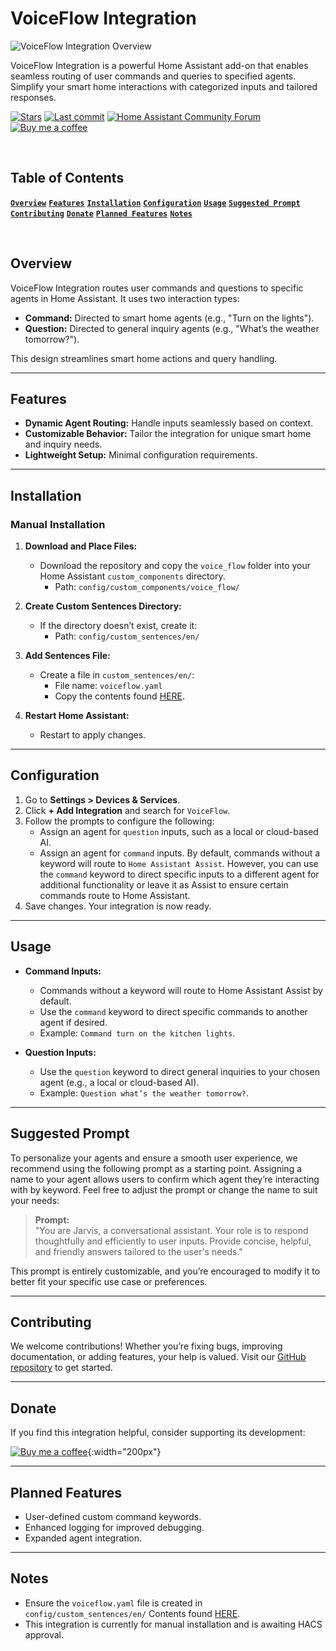 # VoiceFlow Integration

![VoiceFlow Integration Overview](https://via.placeholder.com/1000x400?text=Integration+Image+Placeholder)

VoiceFlow Integration is a powerful Home Assistant add-on that enables seamless routing of user commands and queries to specified agents. Simplify your smart home interactions with categorized inputs and tailored responses.

[![Stars](https://img.shields.io/github/stars/anthonymkz/voice-flow)](https://github.com/anthonymkz/voice-flow) [![Last commit](https://img.shields.io/github/last-commit/anthonymkz/voice-flow)](https://github.com/anthonymkz/voice-flow) [![Home Assistant Community Forum](https://img.shields.io/badge/Home%20Assistant-Community%20Forum-blue?logo=home-assistant)](https://community.home-assistant.io/) [![Buy me a coffee](https://img.shields.io/badge/Donate-Buy%20me%20a%20coffee-yellow?logo=buy-me-a-coffee)](https://buymeacoffee.com/anthonymkz)

<br>

## Table of Contents

**[`Overview`](#overview)**  **[`Features`](#features)**  **[`Installation`](#installation)**  **[`Configuration`](#configuration)**  **[`Usage`](#usage)**  **[`Suggested Prompt`](#suggested-prompt)**  **[`Contributing`](#contributing)**  **[`Donate`](#donate)**  **[`Planned Features`](#planned-features)**  **[`Notes`](#notes)**

<br>

## Overview

VoiceFlow Integration routes user commands and questions to specific agents in Home Assistant. It uses two interaction types:
- **Command:** Directed to smart home agents (e.g., "Turn on the lights").
- **Question:** Directed to general inquiry agents (e.g., "What’s the weather tomorrow?").

This design streamlines smart home actions and query handling.

---

## Features

- **Dynamic Agent Routing:** Handle inputs seamlessly based on context.
- **Customizable Behavior:** Tailor the integration for unique smart home and inquiry needs.
- **Lightweight Setup:** Minimal configuration requirements.

---

## Installation

### Manual Installation

1. **Download and Place Files:**
   - Download the repository and copy the `voice_flow` folder into your Home Assistant `custom_components` directory.
     - Path: `config/custom_components/voice_flow/`

2. **Create Custom Sentences Directory:**
   - If the directory doesn’t exist, create it:
     - Path: `config/custom_sentences/en/`

3. **Add Sentences File:**
   - Create a file in `custom_sentences/en/`:
     - File name: `voiceflow.yaml`
     - Copy the contents found [HERE](https://gist.github.com/anthonymkz/c9bbe4899edaff9983a1ad0fc0761e74).

4. **Restart Home Assistant:**
   - Restart to apply changes.

---

## Configuration

1. Go to **Settings > Devices & Services**.
2. Click **+ Add Integration** and search for `VoiceFlow`.
3. Follow the prompts to configure the following:
   - Assign an agent for `question` inputs, such as a local or cloud-based AI.
   - Assign an agent for `command` inputs. By default, commands without a keyword will route to `Home Assistant Assist`. However, you can use the `command` keyword to direct specific inputs to a different agent for additional functionality or leave it as Assist to ensure certain commands route to Home Assistant.
4. Save changes. Your integration is now ready.

---

## Usage

- **Command Inputs:**
  - Commands without a keyword will route to Home Assistant Assist by default.
  - Use the `command` keyword to direct specific commands to another agent if desired.
  - Example: `Command turn on the kitchen lights`.

- **Question Inputs:**
  - Use the `question` keyword to direct general inquiries to your chosen agent (e.g., a local or cloud-based AI).
  - Example: `Question what’s the weather tomorrow?`.

---

## Suggested Prompt

To personalize your agents and ensure a smooth user experience, we recommend using the following prompt as a starting point. Assigning a name to your agent allows users to confirm which agent they’re interacting with by keyword. Feel free to adjust the prompt or change the name to suit your needs:

> **Prompt:**  
> "You are Jarvis, a conversational assistant. Your role is to respond thoughtfully and efficiently to user inputs. Provide concise, helpful, and friendly answers tailored to the user's needs."

This prompt is entirely customizable, and you’re encouraged to modify it to better fit your specific use case or preferences.

---

## Contributing

We welcome contributions! Whether you’re fixing bugs, improving documentation, or adding features, your help is valued. Visit our [GitHub repository](https://github.com/anthonymkz/voice-flow) to get started.

---

## Donate

If you find this integration helpful, consider supporting its development:

[![Buy me a coffee](https://cdn.buymeacoffee.com/buttons/v2/default-yellow.png)](https://buymeacoffee.com/anthonymkz){:width="200px"}

---

## Planned Features

- User-defined custom command keywords.
- Enhanced logging for improved debugging.
- Expanded agent integration.

---

## Notes

- Ensure the `voiceflow.yaml` file is created in `config/custom_sentences/en/` Contents found [HERE](https://gist.github.com/anthonymkz/c9bbe4899edaff9983a1ad0fc0761e74).
- This integration is currently for manual installation and is awaiting HACS approval.
